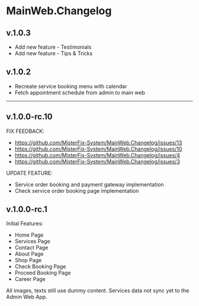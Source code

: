 # MainWeb.Changelog

## v.1.0.3
* Add new feature - Testimonials
* Add new feature - Tips & Tricks

## v.1.0.2
* Recreate service booking menu with calendar
* Fetch appointment schedule from admin to main web

-------------------------------------------------------------------------------------------

## v.1.0.0-rc.10

FIX FEEDBACK:
* https://github.com/MisterFix-System/MainWeb.Changelog/issues/13
* https://github.com/MisterFix-System/MainWeb.Changelog/issues/10
* https://github.com/MisterFix-System/MainWeb.Changelog/issues/4
* https://github.com/MisterFix-System/MainWeb.Changelog/issues/3

UPDATE FEATURE:
* Service order booking and payment gateway implementation
* Check service order booking page implementation

## v.1.0.0-rc.1

Initial Features:
* Home Page
* Services Page
* Contact Page
* About Page
* Shop Page
* Check Booking Page
* Proceed Booking Page
* Career Page

All images, texts still use dummy content.
Services data not sync yet to the Admin Web App.
